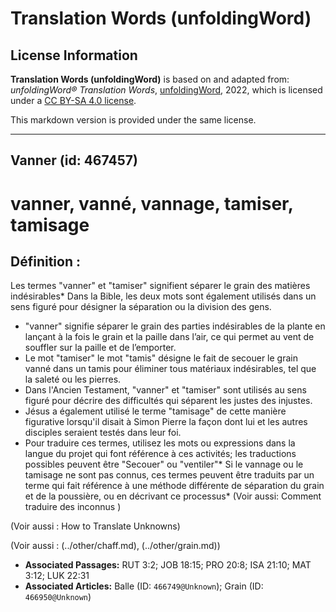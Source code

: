 # Translation Words (unfoldingWord)

## License Information

**Translation Words (unfoldingWord)** is based on and adapted from: _unfoldingWord® Translation Words_, [unfoldingWord](https://unfoldingword.org/utw), 2022, which is licensed under a [CC BY-SA 4.0 license](https://creativecommons.org/licenses/by-sa/4.0/legalcode.en).

This markdown version is provided under the same license.



--------------------------------

## Vanner (id: 467457)

vanner, vanné, vannage, tamiser, tamisage
=========================================

Définition :
------------

Les termes "vanner" et "tamiser" signifient séparer le grain des matières indésirables\* Dans la Bible, les deux mots sont également utilisés dans un sens figuré pour désigner la séparation ou la division des gens.

* "vanner" signifie séparer le grain des parties indésirables de la plante en lançant à la fois le grain et la paille dans l’air, ce qui permet au vent de souffler sur la paille et de l’emporter.
* Le mot "tamiser" le mot "tamis" désigne le fait de secouer le grain vanné dans un tamis pour éliminer tous matériaux indésirables, tel que la saleté ou les pierres.
* Dans l'Ancien Testament, "vanner" et "tamiser" sont utilisés au sens figuré pour décrire des difficultés qui séparent les justes des injustes.
* Jésus a également utilisé le terme "tamisage" de cette manière figurative lorsqu'il disait à Simon Pierre la façon dont lui et les autres disciples seraient testés dans leur foi.
* Pour traduire ces termes, utilisez les mots ou expressions dans la langue du projet qui font référence à ces activités; les traductions possibles peuvent être "Secouer" ou "ventiler"\* Si le vannage ou le tamisage ne sont pas connus, ces termes peuvent être traduits par un terme qui fait référence à une méthode différente de séparation du grain et de la poussière, ou en décrivant ce processus\* (Voir aussi: Comment traduire des inconnus )

(Voir aussi : How to Translate Unknowns)

(Voir aussi : (../other/chaff.md), (../other/grain.md))

* **Associated Passages:** RUT 3:2; JOB 18:15; PRO 20:8; ISA 21:10; MAT 3:12; LUK 22:31
* **Associated Articles:** Balle (ID: `466749@Unknown`); Grain (ID: `466950@Unknown`)

